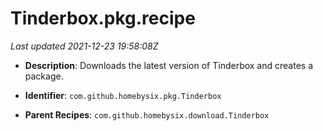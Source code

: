 # Tinderbox.pkg.recipe

_Last updated 2021-12-23 19:58:08Z_

- **Description**: Downloads the latest version of Tinderbox and creates a package.

- **Identifier**: `com.github.homebysix.pkg.Tinderbox`

- **Parent Recipes**: `com.github.homebysix.download.Tinderbox`